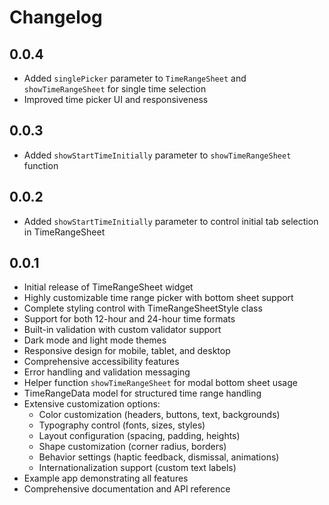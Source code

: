 # Changelog

## 0.0.4

- Added `singlePicker` parameter to `TimeRangeSheet` and `showTimeRangeSheet` for single time selection
- Improved time picker UI and responsiveness

## 0.0.3

- Added `showStartTimeInitially` parameter to `showTimeRangeSheet` function

## 0.0.2

- Added `showStartTimeInitially` parameter to control initial tab selection in TimeRangeSheet

## 0.0.1

- Initial release of TimeRangeSheet widget
- Highly customizable time range picker with bottom sheet support
- Complete styling control with TimeRangeSheetStyle class
- Support for both 12-hour and 24-hour time formats
- Built-in validation with custom validator support
- Dark mode and light mode themes
- Responsive design for mobile, tablet, and desktop
- Comprehensive accessibility features
- Error handling and validation messaging
- Helper function `showTimeRangeSheet` for modal bottom sheet usage
- TimeRangeData model for structured time range handling
- Extensive customization options:
  - Color customization (headers, buttons, text, backgrounds)
  - Typography control (fonts, sizes, styles)
  - Layout configuration (spacing, padding, heights)
  - Shape customization (corner radius, borders)
  - Behavior settings (haptic feedback, dismissal, animations)
  - Internationalization support (custom text labels)
- Example app demonstrating all features
- Comprehensive documentation and API reference

